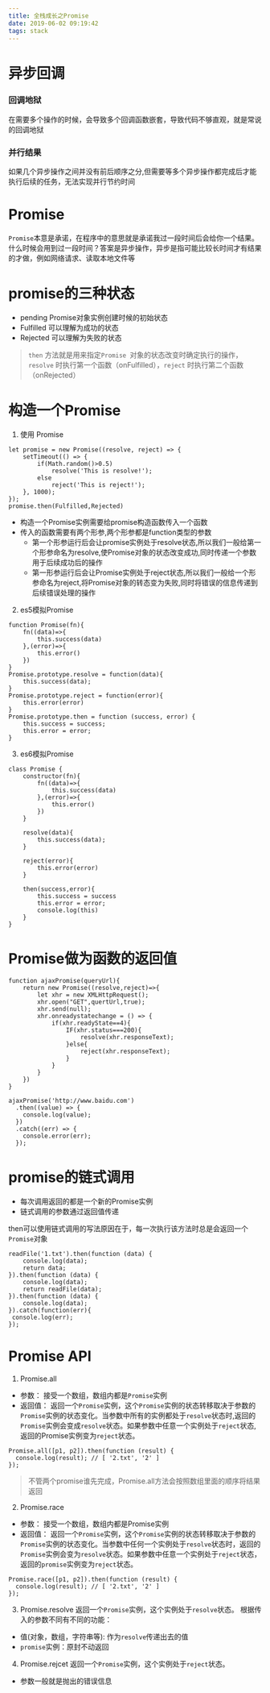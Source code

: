 ```yaml
---
title: 全栈成长之Promise
date: 2019-06-02 09:19:42
tags: stack
---
```

# 异步回调 
### 回调地狱
在需要多个操作的时候，会导致多个回调函数嵌套，导致代码不够直观，就是常说的回调地狱

### 并行结果
如果几个异步操作之间并没有前后顺序之分,但需要等多个异步操作都完成后才能执行后续的任务，无法实现并行节约时间 

# Promise
`Promise`本意是承诺，在程序中的意思就是承诺我过一段时间后会给你一个结果。 什么时候会用到过一段时间？答案是异步操作，异步是指可能比较长时间才有结果的才做，例如网络请求、读取本地文件等

# promise的三种状态  
- pending Promise对象实例创建时候的初始状态
- Fulfilled 可以理解为成功的状态
- Rejected 可以理解为失败的状态
> `then` 方法就是用来指定`Promise `对象的状态改变时确定执行的操作，`resolve` 时执行第一个函数（onFulfilled），`reject` 时执行第二个函数（onRejected）

# 构造一个Promise
1. 使用 Promise
```
let promise = new Promise((resolve, reject) => {
    setTimeout(() => {
        if(Math.random()>0.5)
            resolve('This is resolve!');
        else
            reject('This is reject!');
    }, 1000);
});
promise.then(Fulfilled,Rejected)
``` 
- 构造一个Promise实例需要给promise构造函数传入一个函数 
- 传入的函数需要有两个形参,两个形参都是function类型的参数 
  - 第一个形参运行后会让promise实例处于resolve状态,所以我们一般给第一个形参命名为resolve,使Promise对象的状态改变成功,同时传递一个参数用于后续成功后的操作
  - 第一形参运行后会让Promise实例处于reject状态,所以我们一般给一个形参命名为reject,将Promise对象的转态变为失败,同时将错误的信息传递到后续错误处理的操作

2. es5模拟Promise
```
function Promise(fn){
    fn((data)=>{
        this.success(data)
    },(error)=>{
        this.error()
    })
}
Promise.prototype.resolve = function(data){
    this.success(data);
}
Promise.prototype.reject = function(error){
    this.error(error)
}
Promise.prototype.then = function (success, error) {
    this.success = success;
    this.error = error;
}
```

3. es6模拟Promise
```
class Promise {
    constructor(fn){
        fn((data)=>{
            this.success(data)
        },(error)=>{
            this.error()
        })
    }
    
    resolve(data){
        this.success(data);
    }
    
    reject(error){
        this.error(error)
    }

    then(success,error){
        this.success = success
        this.error = error;
        console.log(this)
    }
}

```

# Promise做为函数的返回值
```
function ajaxPromise(queryUrl){
    return new Promise((resolve,reject)=>{
        let xhr = new XMLHttpRequest();
        xhr.open("GET",quertUrl,true);
        xhr.send(null);
        xhr.onreadystatechange = () => {
            if(xhr.readyState==4){
                IF(xhr.status===200){
                    resolve(xhr.responseText);
                }else{
                    reject(xhr.responseText);
                }
            }
        }
    })
}

ajaxPromise('http://www.baidu.com')
  .then((value) => {
    console.log(value);
  })
  .catch((err) => {
    console.error(err);
  });
```

# promise的链式调用
- 每次调用返回的都是一个新的Promise实例
- 链式调用的参数通过返回值传递

then可以使用链式调用的写法原因在于，每一次执行该方法时总是会返回一个`Promise`对象
```
readFile('1.txt').then(function (data) {
    console.log(data);
    return data;
}).then(function (data) {
    console.log(data);
    return readFile(data);
}).then(function (data) {
    console.log(data);
}).catch(function(err){
 console.log(err);
});

```
# Promise API
1. Promise.all
- 参数： 接受一个数组，数组内都是`Promise`实例
- 返回值： 返回一个`Promise`实例，这个`Promise`实例的状态转移取决于参数的`Promise`实例的状态变化。当参数中所有的实例都处于`resolve`状态时,返回的`Promise`实例会变成`resolve`状态。如果参数中任意一个实例处于`reject`状态,返回的Promise实例变为`reject`状态。
```
Promise.all([p1, p2]).then(function (result) {
  console.log(result); // [ '2.txt', '2' ]
});
```
> 不管两个promise谁先完成，Promise.all方法会按照数组里面的顺序将结果返回

2. Promise.race
- 参数： 接受一个数组，数组内都是Promise实例
- 返回值： 返回一个`Promise`实例，这个`Promise`实例的状态转移取决于参数的`Promise`实例的状态变化。当参数中任何一个实例处于`resolve`状态时，返回的`Promise`实例会变为`resolve`状态。如果参数中任意一个实例处于`reject`状态，返回的`promise`实例变为`reject`状态。
```
Promise.race([p1, p2]).then(function (result) {
  console.log(result); // [ '2.txt', '2' ]
});
```

3. Promise.resolve
返回一个`Promise`实例，这个实例处于`resolve`状态。
根据传入的参数不同有不同的功能：
- 值(对象，数组，字符串等): 作为`resolve`传递出去的值
- `promise`实例：原封不动返回

4. Promise.rejcet
返回一个`Promise`实例，这个实例处于`reject`状态。
- 参数一般就是抛出的错误信息